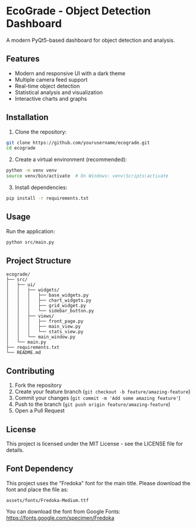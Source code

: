 # EcoGrade - Object Detection Dashboard

A modern PyQt5-based dashboard for object detection and analysis.

## Features

- Modern and responsive UI with a dark theme
- Multiple camera feed support
- Real-time object detection
- Statistical analysis and visualization
- Interactive charts and graphs

## Installation

1. Clone the repository:

```bash
git clone https://github.com/yourusername/ecograde.git
cd ecograde
```

2. Create a virtual environment (recommended):

```bash
python -m venv venv
source venv/bin/activate  # On Windows: venv\Scripts\activate
```

3. Install dependencies:

```bash
pip install -r requirements.txt
```

## Usage

Run the application:

```bash
python src/main.py
```

## Project Structure

```
ecograde/
├── src/
│   ├── ui/
│   │   ├── widgets/
│   │   │   ├── base_widgets.py
│   │   │   ├── chart_widgets.py
│   │   │   ├── grid_widget.py
│   │   │   └── sidebar_button.py
│   │   ├── views/
│   │   │   ├── front_page.py
│   │   │   ├── main_view.py
│   │   │   └── stats_view.py
│   │   └── main_window.py
│   └── main.py
├── requirements.txt
└── README.md
```

## Contributing

1. Fork the repository
2. Create your feature branch (`git checkout -b feature/amazing-feature`)
3. Commit your changes (`git commit -m 'Add some amazing feature'`)
4. Push to the branch (`git push origin feature/amazing-feature`)
5. Open a Pull Request

## License

This project is licensed under the MIT License - see the LICENSE file for details.

## Font Dependency

This project uses the "Fredoka" font for the main title. Please download the font and place the file as:

    assets/fonts/Fredoka-Medium.ttf

You can download the font from Google Fonts: https://fonts.google.com/specimen/Fredoka
